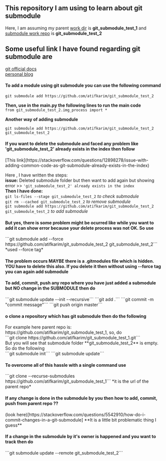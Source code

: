 This repository I am using to learn about **git submodule**
---
Here, I am assuming my parent [work dir](https://github.com/atifkarim/git_submodule_test_1) is **git_submodule_test_1** and [submodule work repo](https://github.com/atifkarim/git_submodule_test_2) is **git_submodule_test_2**

Some useful link I have found regarding **git submodule** are
---
[git official docs](https://git-scm.com/book/en/v2/Git-Tools-Submodules) <br />
[personal blog](https://github.blog/2016-02-01-working-with-submodules/)

<h4>To add a module using git submodule you can use the following command </h4>

```
git submodule add https://github.com/atifkarim/git_submodule_test_2
```

**Then, use in the main.py the following lines to run the main code** <br />
```from git_submodule_test_2.img_process import *```

**Another way of adding submodule** <br />

```git submodule add https://github.com/atifkarim/git_submodule_test_2 git_submodule_test_2```


<h4>If you want to delete the submodule and faced any problem like 'git_submodule_test_2' already exists in the index then follow</h4>
[This link](https://stackoverflow.com/questions/12898278/issue-with-adding-common-code-as-git-submodule-already-exists-in-the-index)

Here , I have written the steps: <br />
**issue:** Deleted submodule folder but then want to add again but showing error >>  ```'git_submodule_test_2' already exists in the index``` <br />
**Then I have done:** <br /> 
```git ls-files --stage git_submodule_test_2``` *to check submodule* <br />
```git rm --cached git_submodule_test_2``` *to remove submodule* <br />
```git submodule add https://github.com/atifkarim/git_submodule_test_2 git_submodule_test_2``` *to add submodule* <br />

<h4>But yes, there is some problem might be ocurred like while you want to add it can show error because your delete process was not OK. So use </h4>
```git submodule add --force https://github.com/atifkarim/git_submodule_test_2 git_submodule_test_2``` *used --force tag* <br />

<h4>The problem occurs MAYBE there is a .gitmodules file which is hidden. YOU have to delete this also. If you delete it then without using --force tag you can again add submodule</h4>

<h4>To add, commit, push any repo where you have just added a submodule but NO change in the SUBMODULE then do</h4>
```git submodule update --init --recursive```
```git add .```
```git commit -m "commit message"```
```git push origin master```

<h4>o clone a repository which has git submodule then do the following</h4>
For example here parent repo is: https://github.com/atifkarim/git_submodule_test_1, so, do <br />
```git clone https://github.com/atifkarim/git_submodule_test_1.git``` <br />
But you will see that submodule folder **git_submodule_test_2** is empty. So do the following <br/>
```git submodule init```
```git submodule update```

<h4>To overcome all of this hassle with a single command use</h4>
```git clone --recurse-submodules https://github.com/atifkarim/git_submodule_test_1``` *it is the url of the parent repo*

<h4>If any change is done in the submodule by you then how to add, commit, push from parent repo ??</h4>
(look here)[https://stackoverflow.com/questions/5542910/how-do-i-commit-changes-in-a-git-submodule]
**It is a little bit problematic thing I guess**

<h4>If a change in the submodule by it's owner is happened and you want to track then do</h4>
```git submodule update --remote git_submodule_test_2```
